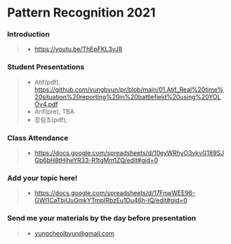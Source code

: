 # Pattern Recognition 2021 
### Introduction
> * https://youtu.be/ThEpFKL3vJ8
### Student Presentations
> * Atif(pdf), https://github.com/yungbyun/pr/blob/main/01.Atif_Real%20time%20situation%20reporting%20in%20battlefield%20using%20YOLOv4.pdf
> * Arif(pre), TBA
> * 장림초(pdf), 
### Class Attendance
> * https://docs.google.com/spreadsheets/d/10eyWRhyO3vkvG189SJGb6bH8tHiheYR33-R1tgMm1ZQ/edit#gid=0
### Add your topic here!
> * https://docs.google.com/spreadsheets/d/17FnwWEE96-GWI1CaTbjUuGmkYTmpIRbzEu1Du46h-lQ/edit#gid=0
### Send me your materials by the day before presentation
> * yungcheolbyun@gmail.com


